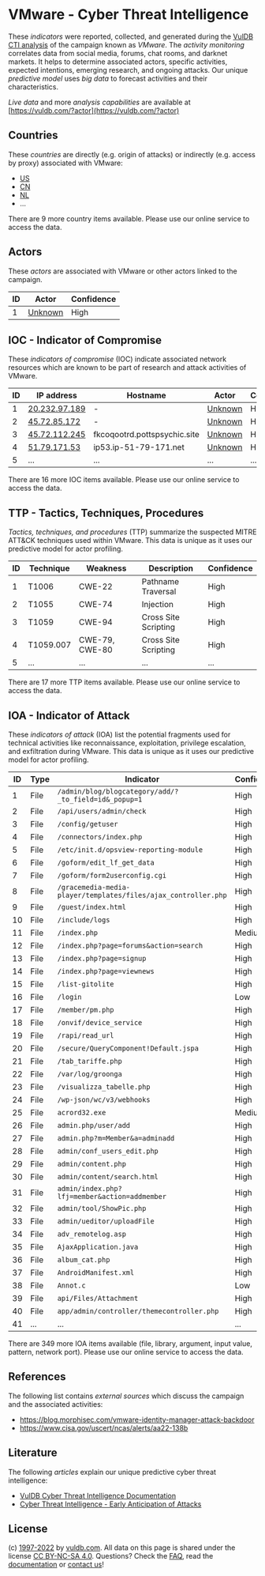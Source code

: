 # VMware - Cyber Threat Intelligence

These _indicators_ were reported, collected, and generated during the [VulDB CTI analysis](https://vuldb.com/?kb.cti) of the campaign known as _VMware_. The _activity monitoring_ correlates data from social media, forums, chat rooms, and darknet markets. It helps to determine associated actors, specific activities, expected intentions, emerging research, and ongoing attacks. Our unique _predictive model_ uses _big data_ to forecast activities and their characteristics.

_Live data_ and more _analysis capabilities_ are available at [https://vuldb.com/?actor](https://vuldb.com/?actor)

## Countries

These _countries_ are directly (e.g. origin of attacks) or indirectly (e.g. access by proxy) associated with VMware:

* [US](https://vuldb.com/?country.us)
* [CN](https://vuldb.com/?country.cn)
* [NL](https://vuldb.com/?country.nl)
* ...

There are 9 more country items available. Please use our online service to access the data.

## Actors

These _actors_ are associated with VMware or other actors linked to the campaign.

ID | Actor | Confidence
-- | ----- | ----------
1 | [Unknown](https://vuldb.com/?actor.unknown) | High

## IOC - Indicator of Compromise

These _indicators of compromise_ (IOC) indicate associated network resources which are known to be part of research and attack activities of VMware.

ID | IP address | Hostname | Actor | Confidence
-- | ---------- | -------- | ----- | ----------
1 | [20.232.97.189](https://vuldb.com/?ip.20.232.97.189) | - | [Unknown](https://vuldb.com/?actor.unknown) | High
2 | [45.72.85.172](https://vuldb.com/?ip.45.72.85.172) | - | [Unknown](https://vuldb.com/?actor.unknown) | High
3 | [45.72.112.245](https://vuldb.com/?ip.45.72.112.245) | fkcoqootrd.pottspsychic.site | [Unknown](https://vuldb.com/?actor.unknown) | High
4 | [51.79.171.53](https://vuldb.com/?ip.51.79.171.53) | ip53.ip-51-79-171.net | [Unknown](https://vuldb.com/?actor.unknown) | High
5 | ... | ... | ... | ...

There are 16 more IOC items available. Please use our online service to access the data.

## TTP - Tactics, Techniques, Procedures

_Tactics, techniques, and procedures_ (TTP) summarize the suspected MITRE ATT&CK techniques used within VMware. This data is unique as it uses our predictive model for actor profiling.

ID | Technique | Weakness | Description | Confidence
-- | --------- | -------- | ----------- | ----------
1 | T1006 | CWE-22 | Pathname Traversal | High
2 | T1055 | CWE-74 | Injection | High
3 | T1059 | CWE-94 | Cross Site Scripting | High
4 | T1059.007 | CWE-79, CWE-80 | Cross Site Scripting | High
5 | ... | ... | ... | ...

There are 17 more TTP items available. Please use our online service to access the data.

## IOA - Indicator of Attack

These _indicators of attack_ (IOA) list the potential fragments used for technical activities like reconnaissance, exploitation, privilege escalation, and exfiltration during VMware. This data is unique as it uses our predictive model for actor profiling.

ID | Type | Indicator | Confidence
-- | ---- | --------- | ----------
1 | File | `/admin/blog/blogcategory/add/?_to_field=id&_popup=1` | High
2 | File | `/api/users/admin/check` | High
3 | File | `/config/getuser` | High
4 | File | `/connectors/index.php` | High
5 | File | `/etc/init.d/opsview-reporting-module` | High
6 | File | `/goform/edit_lf_get_data` | High
7 | File | `/goform/form2userconfig.cgi` | High
8 | File | `/gracemedia-media-player/templates/files/ajax_controller.php` | High
9 | File | `/guest/index.html` | High
10 | File | `/include/logs` | High
11 | File | `/index.php` | Medium
12 | File | `/index.php?page=forums&action=search` | High
13 | File | `/index.php?page=signup` | High
14 | File | `/index.php?page=viewnews` | High
15 | File | `/list-gitolite` | High
16 | File | `/login` | Low
17 | File | `/member/pm.php` | High
18 | File | `/onvif/device_service` | High
19 | File | `/rapi/read_url` | High
20 | File | `/secure/QueryComponent!Default.jspa` | High
21 | File | `/tab_tariffe.php` | High
22 | File | `/var/log/groonga` | High
23 | File | `/visualizza_tabelle.php` | High
24 | File | `/wp-json/wc/v3/webhooks` | High
25 | File | `acrord32.exe` | Medium
26 | File | `admin.php/user/add` | High
27 | File | `admin.php?m=Member&a=adminadd` | High
28 | File | `admin/conf_users_edit.php` | High
29 | File | `admin/content.php` | High
30 | File | `admin/content/search.html` | High
31 | File | `admin/index.php?lfj=member&action=addmember` | High
32 | File | `admin/tool/ShowPic.php` | High
33 | File | `admin/ueditor/uploadFile` | High
34 | File | `adv_remotelog.asp` | High
35 | File | `AjaxApplication.java` | High
36 | File | `album_cat.php` | High
37 | File | `AndroidManifest.xml` | High
38 | File | `Annot.c` | Low
39 | File | `api/Files/Attachment` | High
40 | File | `app/admin/controller/themecontroller.php` | High
41 | ... | ... | ...

There are 349 more IOA items available (file, library, argument, input value, pattern, network port). Please use our online service to access the data.

## References

The following list contains _external sources_ which discuss the campaign and the associated activities:

* https://blog.morphisec.com/vmware-identity-manager-attack-backdoor
* https://www.cisa.gov/uscert/ncas/alerts/aa22-138b

## Literature

The following _articles_ explain our unique predictive cyber threat intelligence:

* [VulDB Cyber Threat Intelligence Documentation](https://vuldb.com/?kb.cti)
* [Cyber Threat Intelligence - Early Anticipation of Attacks](https://www.scip.ch/en/?labs.20201022)

## License

(c) [1997-2022](https://vuldb.com/?kb.changelog) by [vuldb.com](https://vuldb.com/?kb.about). All data on this page is shared under the license [CC BY-NC-SA 4.0](https://creativecommons.org/licenses/by-nc-sa/4.0/). Questions? Check the [FAQ](https://vuldb.com/?kb.faq), read the [documentation](https://vuldb.com/?kb) or [contact us](https://vuldb.com/?contact)!
